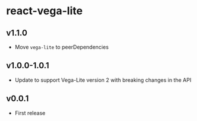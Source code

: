 # react-vega-lite

## v1.1.0
- Move `vega-lite` to peerDependencies

## v1.0.0-1.0.1
- Update to support Vega-Lite version 2 with breaking changes in the API

## v0.0.1
- First release